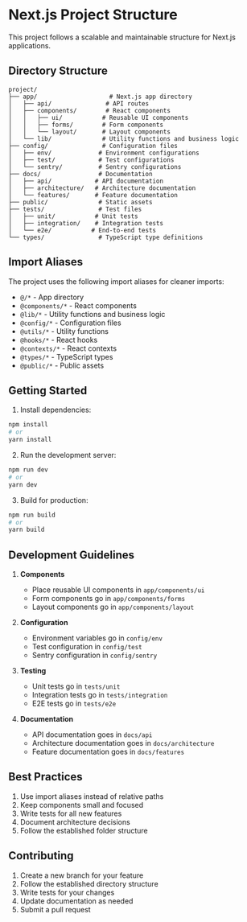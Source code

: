 # Next.js Project Structure

This project follows a scalable and maintainable structure for Next.js applications.

## Directory Structure

```
project/
├── app/                    # Next.js app directory
│   ├── api/               # API routes
│   ├── components/        # React components
│   │   ├── ui/           # Reusable UI components
│   │   ├── forms/        # Form components
│   │   └── layout/       # Layout components
│   └── lib/              # Utility functions and business logic
├── config/               # Configuration files
│   ├── env/             # Environment configurations
│   ├── test/            # Test configurations
│   └── sentry/          # Sentry configurations
├── docs/                # Documentation
│   ├── api/            # API documentation
│   ├── architecture/   # Architecture documentation
│   └── features/       # Feature documentation
├── public/              # Static assets
├── tests/               # Test files
│   ├── unit/           # Unit tests
│   ├── integration/    # Integration tests
│   └── e2e/           # End-to-end tests
└── types/               # TypeScript type definitions
```

## Import Aliases

The project uses the following import aliases for cleaner imports:

- `@/*` - App directory
- `@components/*` - React components
- `@lib/*` - Utility functions and business logic
- `@config/*` - Configuration files
- `@utils/*` - Utility functions
- `@hooks/*` - React hooks
- `@contexts/*` - React contexts
- `@types/*` - TypeScript types
- `@public/*` - Public assets

## Getting Started

1. Install dependencies:
```bash
npm install
# or
yarn install
```

2. Run the development server:
```bash
npm run dev
# or
yarn dev
```

3. Build for production:
```bash
npm run build
# or
yarn build
```

## Development Guidelines

1. **Components**
   - Place reusable UI components in `app/components/ui`
   - Form components go in `app/components/forms`
   - Layout components go in `app/components/layout`

2. **Configuration**
   - Environment variables go in `config/env`
   - Test configuration in `config/test`
   - Sentry configuration in `config/sentry`

3. **Testing**
   - Unit tests go in `tests/unit`
   - Integration tests go in `tests/integration`
   - E2E tests go in `tests/e2e`

4. **Documentation**
   - API documentation goes in `docs/api`
   - Architecture documentation goes in `docs/architecture`
   - Feature documentation goes in `docs/features`

## Best Practices

1. Use import aliases instead of relative paths
2. Keep components small and focused
3. Write tests for all new features
4. Document architecture decisions
5. Follow the established folder structure

## Contributing

1. Create a new branch for your feature
2. Follow the established directory structure
3. Write tests for your changes
4. Update documentation as needed
5. Submit a pull request 